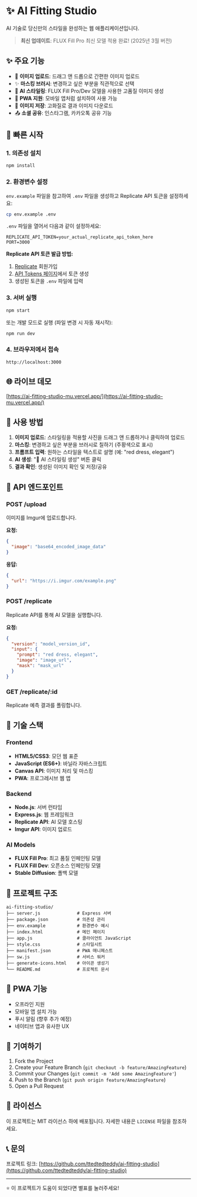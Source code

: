 # ✨ AI Fitting Studio

AI 기술로 당신만의 스타일을 완성하는 웹 애플리케이션입니다.

> **최신 업데이트**: FLUX Fill Pro 최신 모델 적용 완료! (2025년 3월 버전)

## ✨ 주요 기능

- 📸 **이미지 업로드**: 드래그 앤 드롭으로 간편한 이미지 업로드
- ✨ **마스킹 브러시**: 변경하고 싶은 부분을 직관적으로 선택
- 🤖 **AI 스타일링**: FLUX Fill Pro/Dev 모델을 사용한 고품질 이미지 생성
- 📱 **PWA 지원**: 모바일 앱처럼 설치하여 사용 가능
- 💾 **이미지 저장**: 고화질로 결과 이미지 다운로드
- 📤 **소셜 공유**: 인스타그램, 카카오톡 공유 기능

## 🚀 빠른 시작

### 1. 의존성 설치

```bash
npm install
```

### 2. 환경변수 설정

`env.example` 파일을 참고하여 `.env` 파일을 생성하고 Replicate API 토큰을 설정하세요:

```bash
cp env.example .env
```

`.env` 파일을 열어서 다음과 같이 설정하세요:

```env
REPLICATE_API_TOKEN=your_actual_replicate_api_token_here
PORT=3000
```

**Replicate API 토큰 발급 방법:**
1. [Replicate](https://replicate.com) 회원가입
2. [API Tokens 페이지](https://replicate.com/account/api-tokens)에서 토큰 생성
3. 생성된 토큰을 `.env` 파일에 입력

### 3. 서버 실행

```bash
npm start
```

또는 개발 모드로 실행 (파일 변경 시 자동 재시작):

```bash
npm run dev
```

### 4. 브라우저에서 접속

```
http://localhost:3000
```

## 🌐 라이브 데모

[https://ai-fitting-studio-mu.vercel.app/](https://ai-fitting-studio-mu.vercel.app/)

## 🎯 사용 방법

1. **이미지 업로드**: 스타일링을 적용할 사진을 드래그 앤 드롭하거나 클릭하여 업로드
2. **마스킹**: 변경하고 싶은 부분을 브러시로 칠하기 (주황색으로 표시)
3. **프롬프트 입력**: 원하는 스타일을 텍스트로 설명 (예: "red dress, elegant")
4. **AI 생성**: "🚀 AI 스타일링 생성" 버튼 클릭
5. **결과 확인**: 생성된 이미지 확인 및 저장/공유

## 🔧 API 엔드포인트

### POST /upload
이미지를 Imgur에 업로드합니다.

**요청:**
```json
{
  "image": "base64_encoded_image_data"
}
```

**응답:**
```json
{
  "url": "https://i.imgur.com/example.png"
}
```

### POST /replicate
Replicate API를 통해 AI 모델을 실행합니다.

**요청:**
```json
{
  "version": "model_version_id",
  "input": {
    "prompt": "red dress, elegant",
    "image": "image_url",
    "mask": "mask_url"
  }
}
```

### GET /replicate/:id
Replicate 예측 결과를 폴링합니다.

## 🔧 기술 스택

### Frontend
- **HTML5/CSS3**: 모던 웹 표준
- **JavaScript (ES6+)**: 바닐라 자바스크립트
- **Canvas API**: 이미지 처리 및 마스킹
- **PWA**: 프로그레시브 웹 앱

### Backend
- **Node.js**: 서버 런타임
- **Express.js**: 웹 프레임워크
- **Replicate API**: AI 모델 호스팅
- **Imgur API**: 이미지 업로드

### AI Models
- **FLUX Fill Pro**: 최고 품질 인페인팅 모델
- **FLUX Fill Dev**: 오픈소스 인페인팅 모델
- **Stable Diffusion**: 폴백 모델

## 📁 프로젝트 구조

```
ai-fitting-studio/
├── server.js              # Express 서버
├── package.json           # 의존성 관리
├── env.example            # 환경변수 예시
├── index.html             # 메인 페이지
├── app.js                 # 클라이언트 JavaScript
├── style.css              # 스타일시트
├── manifest.json          # PWA 매니페스트
├── sw.js                  # 서비스 워커
├── generate-icons.html    # 아이콘 생성기
└── README.md              # 프로젝트 문서
```

## 📱 PWA 기능

- 오프라인 지원
- 모바일 앱 설치 가능
- 푸시 알림 (향후 추가 예정)
- 네이티브 앱과 유사한 UX

## 🤝 기여하기

1. Fork the Project
2. Create your Feature Branch (`git checkout -b feature/AmazingFeature`)
3. Commit your Changes (`git commit -m 'Add some AmazingFeature'`)
4. Push to the Branch (`git push origin feature/AmazingFeature`)
5. Open a Pull Request

## 📄 라이선스

이 프로젝트는 MIT 라이선스 하에 배포됩니다. 자세한 내용은 `LICENSE` 파일을 참조하세요.

## 📞 문의

프로젝트 링크: [https://github.com/ttedtedteddy/ai-fitting-studio](https://github.com/ttedtedteddy/ai-fitting-studio)

---

⭐ 이 프로젝트가 도움이 되었다면 별표를 눌러주세요! 